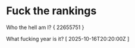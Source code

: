 # Fuck the rankings

Who the hell am I?
{ 22655751 }

What fucking year is it?
[ 2025-10-16T20:20:00Z ]
